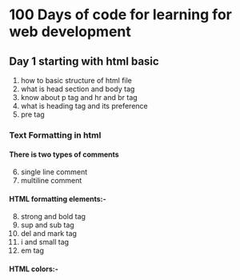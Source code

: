 # 100 Days of code for learning for web development

## Day 1 starting with html basic

1. how to basic structure of html file
2. what is head section and body tag
3. know about p tag and hr and br tag
4. what is heading tag and its preference
5. pre tag

### Text Formatting in html

#### There is two types of comments

6. single line comment
7. multiline comment

#### HTML formatting elements:-

8. strong and bold tag
9. sup and sub tag
10. del and mark tag
11. i and small tag
12. em tag

#### HTML colors:-

